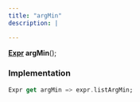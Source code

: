 ```yaml
---
title: "argMin"
description: |

---
```

<span class="dart-code"><strong>[Expr] argMin</strong>();</span>


### Implementation
```dart
Expr get argMin => expr.listArgMin;
```

[Expr]: /reference/classes/expr/